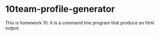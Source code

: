 # 10team-profile-generator

This is homework 10. It is a command line program that produce an html output
